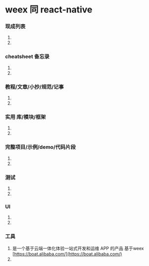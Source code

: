 # weex 同 react-native

### 现成列表

1.
1.

### cheatsheet 备忘录

1.
1.

### 教程/文章/小抄/规范/记事

1.
1.

### 实用 库/模块/框架

1.
1.

### 完整项目/示例/demo/代码片段

1.
1.

### 测试

1.
1.

### UI

1.
1.

### 工具

1. 是一个基于云端一体化体验一站式开发和运维 APP 的产品 基于weex
   [https://boat.alibaba.com/](https://boat.alibaba.com/)
1. 
